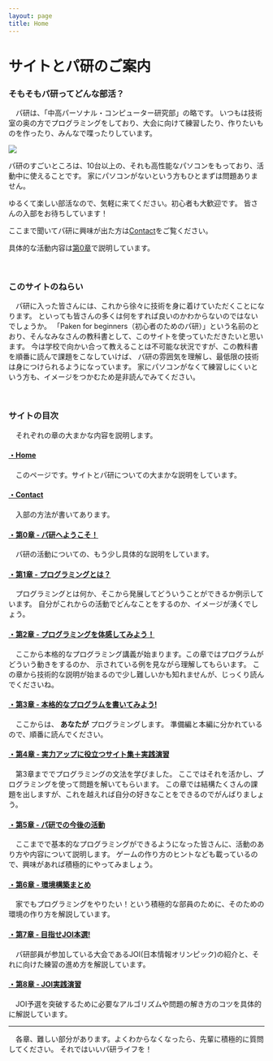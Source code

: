 ```yaml
---
layout: page
title: Home
---
```


# サイトとパ研のご案内

### そもそもパ研ってどんな部活？
　パ研は、「中高パーソナル・コンピューター研究部」の略です。
いつもは技術室の奥の方でプログラミングをしており、大会に向けて練習したり、作りたいものを作ったり、みんなで喋ったりしています。

<img src="/beginners/assets/about/about-map.svg">

パ研のすごいところは、10台以上の、それも高性能なパソコンをもっており、活動中に使えることです。
家にパソコンがないという方もひとまずは問題ありません。

ゆるくて楽しい部活なので、気軽に来てください。初心者も大歓迎です。
皆さんの入部をお待ちしています！

ここまで聞いてパ研に興味が出た方は[Contact](contact)をご覧ください。

具体的な活動内容は[第0章](chapter0)で説明しています。

<br>

### このサイトのねらい
　パ研に入った皆さんには、これから徐々に技術を身に着けていただくことになります。
といっても皆さんの多くは何をすれば良いのかわからないのではないでしょうか。
「Paken for beginners（初心者のためのパ研）」という名前のとおり、そんなみなさんの教科書として、このサイトを使っていただきたいと思います。
今は学校で向かい合って教えることは不可能な状況ですが、この教科書を順番に読んで課題をこなしていけば、
パ研の雰囲気を理解し、最低限の技術は身につけられるようになっています。
家にパソコンがなくて練習しにくいという方も、イメージをつかむため是非読んでみてください。

<br>

### サイトの目次
　それぞれの章の大まかな内容を説明します。

#### [・Home](./)
　このページです。サイトとパ研についての大まかな説明をしています。

#### [・Contact](contact)
　入部の方法が書いてあります。

#### [・第0章 - パ研へようこそ！](chapter0)
　パ研の活動についての、もう少し具体的な説明をしています。

#### [・第1章 - プログラミングとは？](chapter1)
　プログラミングとは何か、そこから発展してどういうことができるか例示しています。
自分がこれからの活動でどんなことをするのか、イメージが湧くでしょう。

#### [・第2章 - プログラミングを体感してみよう！](chapter2)
　ここから本格的なプログラミング講義が始まります。この章ではプログラムがどういう動きをするのか、
示されている例を見ながら理解してもらいます。
この章から技術的な説明が始まるので少し難しいかも知れませんが、じっくり読んでくださいね。

#### [・第3章 - 本格的なプログラムを書いてみよう!](chapter3)
　ここからは、 __あなたが__ プログラミングします。
準備編と本編に分かれているので、順番に読んでください。

#### [・第4章 - 実力アップに役立つサイト集＋実践演習](chapter4)
　第3章まででプログラミングの文法を学びました。
ここではそれを活かし、プログラミングを使って問題を解いてもらいます。
この章では結構たくさんの課題を出しますが、これを越えれば自分の好きなことをできるのでがんばりましょう。

#### [・第5章 - パ研での今後の活動](chapter5)
　ここまでで基本的なプログラミングができるようになった皆さんに、活動のあり方や内容について説明します。
ゲームの作り方のヒントなども載っているので、興味があれば積極的にやってみましょう。

#### [・第6章 - 環境構築まとめ](chapter6)
　家でもプログラミングをやりたい！という積極的な部員のために、そのための環境の作り方を解説しています。

#### [・第7章 - 目指せJOI本選!](chapter7)
　パ研部員が参加している大会であるJOI(日本情報オリンピック)の紹介と、それに向けた練習の進め方を解説しています。

#### [・第8章 - JOI実践演習](chapter8)
　JOI予選を突破するために必要なアルゴリズムや問題の解き方のコツを具体的に解説しています。

******

　各章、難しい部分があります。よくわからなくなったら、先輩に積極的に質問してください。
それではいいパ研ライフを！
